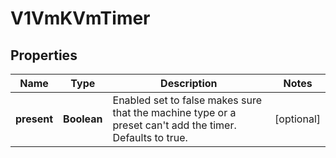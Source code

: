 # V1VmKVmTimer

## Properties
Name | Type | Description | Notes
------------ | ------------- | ------------- | -------------
**present** | **Boolean** | Enabled set to false makes sure that the machine type or a preset can&#x27;t add the timer. Defaults to true. |  [optional]
